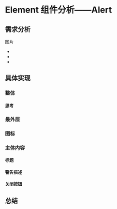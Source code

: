 # Element 组件分析——Alert

## 需求分析

图片

-
-
-

## 具体实现

### 整体

#### 思考

### 最外层

### 图标

### 主体内容

#### 标题

#### 警告描述

#### 关闭按钮

## 总结
